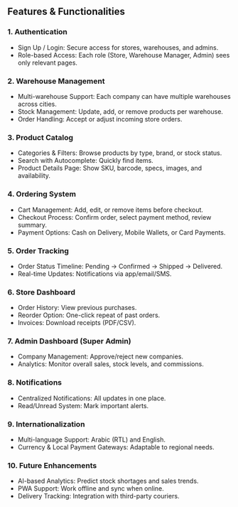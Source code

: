 ## Features & Functionalities

### 1. Authentication
- Sign Up / Login: Secure access for stores, warehouses, and admins.  
- Role-based Access: Each role (Store, Warehouse Manager, Admin) sees only relevant pages.  

### 2. Warehouse Management
- Multi-warehouse Support: Each company can have multiple warehouses across cities.  
- Stock Management: Update, add, or remove products per warehouse.  
- Order Handling: Accept or adjust incoming store orders.  

### 3. Product Catalog
- Categories & Filters: Browse products by type, brand, or stock status.  
- Search with Autocomplete: Quickly find items.  
- Product Details Page: Show SKU, barcode, specs, images, and availability.  

### 4. Ordering System
- Cart Management: Add, edit, or remove items before checkout.  
- Checkout Process: Confirm order, select payment method, review summary.  
- Payment Options: Cash on Delivery, Mobile Wallets, or Card Payments.  

### 5. Order Tracking
- Order Status Timeline: Pending → Confirmed → Shipped → Delivered.  
- Real-time Updates: Notifications via app/email/SMS.  

### 6. Store Dashboard
- Order History: View previous purchases.  
- Reorder Option: One-click repeat of past orders.  
- Invoices: Download receipts (PDF/CSV).  

### 7. Admin Dashboard (Super Admin)
- Company Management: Approve/reject new companies.  
- Analytics: Monitor overall sales, stock levels, and commissions.  

### 8. Notifications
- Centralized Notifications: All updates in one place.  
- Read/Unread System: Mark important alerts.  

### 9. Internationalization
- Multi-language Support: Arabic (RTL) and English.  
- Currency & Local Payment Gateways: Adaptable to regional needs.  

### 10. Future Enhancements
- AI-based Analytics: Predict stock shortages and sales trends.  
- PWA Support: Work offline and sync when online.  
- Delivery Tracking: Integration with third-party couriers.
